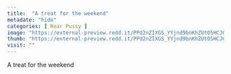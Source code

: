 ```yaml
---
title:  "A treat for the weekend"
metadate: "hide"
categories: [ Rear Pussy ]
image: "https://external-preview.redd.it/PPd2nZIXGS_YYjnd9bnKhZUtO5HCJGgSAJnoLagPKmg.jpg?auto=webp&s=9e6fa139b10bf9885132eef0f76a4f1bcef30305"
thumb: "https://external-preview.redd.it/PPd2nZIXGS_YYjnd9bnKhZUtO5HCJGgSAJnoLagPKmg.jpg?width=1080&crop=smart&auto=webp&s=a6239ceb3c2836bed2cecc744d72282b7361cecf"
visit: ""
---
```

A treat for the weekend
